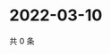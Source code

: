 # 2022-03-10

共 0 条

<!-- BEGIN WEIBO -->
<!-- 最后更新时间 Thu Mar 10 2022 07:09:49 GMT+0800 (China Standard Time) -->

<!-- END WEIBO -->
